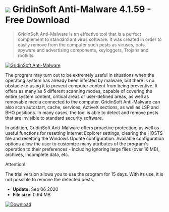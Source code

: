 # ![](https://cdn.softexe.net/static/icon/7/gridinsoft-anti-malware-8202.png) GridinSoft Anti-Malware 4.1.59 - Free Download

> GridinSoft Anti-Malware is an effective tool that is a perfect complement to standard antivirus software. It was created in order to easily remove from the computer such pests as viruses, bots, spyware and advertising components, keyloggers, Trojans and rootkits.

[![GridinSoft Anti-Malware](https://gallery.dpcdn.pl/imgc/Tools/20596/g_-_420x350_1.5_-_x20160228002326_0.png)](https://softexe.net/win/security-privacy/other/gridinsoft-anti-malware:hbRb.html)

The program may turn out to be extremely useful in situations when the operating system has already been infected by malware, but there is no obstacle to using it to prevent computer content from being preventive. It offers as many as 5 different scanning modes, capable of covering the entire system content, critical areas or user-defined areas, as well as removable media connected to the computer. GridinSoft Anti-Malware can also scan autostart, cache, services, ActiveX sections, as well as LSP and BHO positions. In many cases, the tool is able to detect and remove pests that are invisible to standard security software.
 
 In addition, GridinSoft Anti-Malware offers proactive protection, as well as useful functions for resetting Internet Explorer settings, clearing the HOSTS file and resetting the Windows Update configuration. Available configuration options allow the user to customize many attributes of the program's operation to their preferences - including ignoring large files (over 16 MB), archives, incomplete data, etc.
 
 Attention!
 
 The trial version allows you to use the program for 15 days. With its use, it is not possible to remove the detected pests.


- **Update:** Sep 06 2020
- **File size:** 0.94 MB

[![Download](https://cdn.softexe.net/static/img/download.png)](https://softexe.net/win/security-privacy/other/gridinsoft-anti-malware:hbRb.html)

